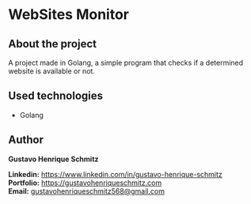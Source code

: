 # WebSites Monitor

## About the project
A project made in Golang, a simple program that checks if a determined website is available or not.

## Used technologies
- Golang

## Author
**Gustavo Henrique Schmitz**

**Linkedin:** https://www.linkedin.com/in/gustavo-henrique-schmitz  
**Portfolio:** https://gustavohenriqueschmitz.com  
**Email:** gustavohenriqueschmitz568@gmail.com    
